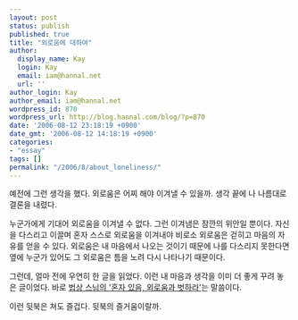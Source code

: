 ```yaml
---
layout: post
status: publish
published: true
title: "외로움에 대하여"
author:
  display_name: Kay
  login: Kay
  email: iam@hannal.net
  url: ''
author_login: Kay
author_email: iam@hannal.net
wordpress_id: 870
wordpress_url: http://blog.hannal.com/blog/?p=870
date: '2006-08-12 23:18:19 +0900'
date_gmt: '2006-08-12 14:18:19 +0900'
categories:
- "essay"
tags: []
permalink: "/2006/8/about_loneliness/"
---
```

<p>예전에 그런 생각을 했다. 외로움은 어찌 해야 이겨낼 수 있을까. 생각 끝에 나 나름대로 결론을 내렸다.</p>
<p>누군가에게 기대어 외로움을 이겨낼 수 없다. 그런 이겨냄은 잠깐의 위안일 뿐이다. 자신을 다스리고 이끌며 혼자 스스로 외로움을 이겨내야 비로소 외로움은 걷히고 마음의 자유를 얻을 수 있다. 외로움은 내 마음에서 나오는 것이기 때문에 나를 다스리지 못한다면 옆에 누군가 있어도 그 외로움은 틈을 노려 다시 나타나기 때문이다.</p>
<p>그런데, 얼마 전에 우연히 한 글을 읽었다. 이런 내 마음과 생각을 이미 더 좋게 꾸려 놓은 글이었다. 바로 <a href="http://www.google.co.kr/search?hs=lQE&hl=ko&newwindow=1&client=firefox&rls=org.mozilla%3Ako-KR%3Aofficial&q=%EB%B2%95%EC%83%81+%EC%99%B8%EB%A1%9C%EC%9B%80%EA%B3%BC+%EB%B2%97%ED%95%98%EB%9D%BC&btnG=%EA%B2%80%EC%83%89&lr=lang_ko">법상 스님의 '혼자 있음, 외로움과 벗하라'</a>는 말씀이다.</p>
<p>이런 뒷북은 쳐도 즐겁다. 뒷북의 즐거움이랄까.</p>
